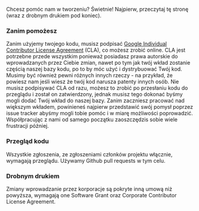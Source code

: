 Chcesz pomóc nam w tworzeniu? Świetnie! Najpierw, przeczytaj tę stronę 
(wraz z drobnym drukiem pod koniec).

### Zanim pomożesz
Zanim użyjemy twojego kodu, musisz podpisać [Google Individual Contributor License Agreement](https://developers.google.com/open-source/cla/individual?csw=1)
(CLA), co możesz zrobić online. CLA jest potrzebne przede wszystkim ponieważ 
posiadasz prawa autorskie do wprowadzanych przez Ciebie zmian, nawet po tym 
jak twój wkład zostanie częścią naszej bazy kodu, po to by móc użyć i 
dystrybuować Twój kod. Musimy być również pewni różnych innych rzeczy - na 
przykład, że powiesz nam jeśli wiesz że twój kod narusza patenty innych osób.
Nie musisz podpisywać CLA od razu, możesz to zrobić po przesłaniu kodu do przeglądu
i został on zatwierdzony, jednak musisz tego dokonać byśmy mogli dodać Twój wkład
do naszej bazy. Zanim zaczniesz pracować nad większym wkładem, powinieneś najpierw
przedstawić swój pomysł poprzez issue tracker abyśmy mogli tobie pomóc i w miarę
możliwości poprowadzić. Współpracując z nami od samego początku zaoszczędzis sobie 
wiele frustracji później.

### Przegląd kodu
Wszystkie zgłoszenia, ze zgłoszeniami członków projektu włącznie, wymagają przeglądu.
Używamy Github pull requests w tym celu.

### Drobnym drukiem
Zmiany wprowadzanie przez korporacje są pokryte inną umową niż powyższa, wymagają one
Software Grant oraz Corporate Contributor License Agreement.
